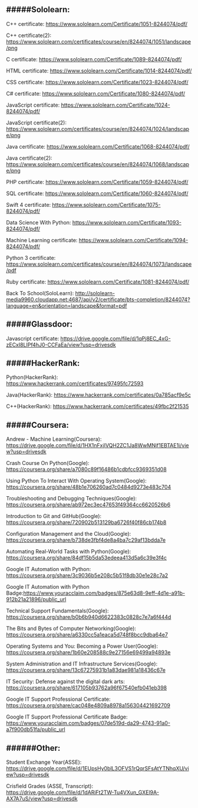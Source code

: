 #####Sololearn:
------------------------------------------------------------------------
C++ certificate: https://www.sololearn.com/Certificate/1051-8244074/pdf/

C++ certificate(2): https://www.sololearn.com/certificates/course/en/8244074/1051/landscape/png

C certificate: https://www.sololearn.com/Certificate/1089-8244074/pdf/

HTML certificate: https://www.sololearn.com/Certificate/1014-8244074/pdf/

CSS certificate: https://www.sololearn.com/Certificate/1023-8244074/pdf/

C# certificate: https://www.sololearn.com/Certificate/1080-8244074/pdf/

JavaScript certificate: https://www.sololearn.com/Certificate/1024-8244074/pdf/

JavaScript certificate(2): https://www.sololearn.com/certificates/course/en/8244074/1024/landscape/png

Java certificate: https://www.sololearn.com/Certificate/1068-8244074/pdf/

Java certificate(2): https://www.sololearn.com/certificates/course/en/8244074/1068/landscape/png

PHP certificate: https://www.sololearn.com/Certificate/1059-8244074/pdf/

SQL certificate: https://www.sololearn.com/Certificate/1060-8244074/pdf/

Swift 4 certificate: https://www.sololearn.com/Certificate/1075-8244074/pdf/

Data Science With Python: https://www.sololearn.com/Certificate/1093-8244074/pdf/

Machine Learning certificate: https://www.sololearn.com/Certificate/1094-8244074/pdf/

Python 3 certificate: https://www.sololearn.com/certificates/course/en/8244074/1073/landscape/pdf

Ruby certificate: https://www.sololearn.com/Certificate/1081-8244074/pdf/

Back To School(SoloLearn): http://sololearn-media9960.cloudapp.net:4687/api/v2/certificate/bts-completion/8244074?language=en&orientation=landscape&format=pdf

#####Glassdoor:
------------------------------------------------------------------------ 
Javascript certificate: https://drive.google.com/file/d/1qPj8EC_4xG-zECxI8LIPf4hJ0-CCFaEa/view?usp=drivesdk

#####HackerRank:
------------------------------------------------------------------------
Python(HackerRank): https://www.hackerrank.com/certificates/97495fc72593

Java(HackerRank): https://www.hackerrank.com/certificates/0a785acf9e5c

C++(HackerRank): https://www.hackerrank.com/certificates/49fbc2f21535

#####Coursera:
------------------------------------------------------------------------
Andrew - Machine Learning(Coursera): https://drive.google.com/file/d/1HX1nFxjIVQH2ZC1Ja8WwMNjf1EBTAE1i/view?usp=drivesdk

Crash Course On Python(Google): https://coursera.org/share/a7080c89f16486b1cdbfcc9369351d08

Using Python To Interact With Operating System(Google): https://coursera.org/share/48b1e706260ad7c0484d9273e483c704

Troubleshooting and Debugging Techniques(Google): https://coursera.org/share/ab972ec3ec47653f49364cc6620526b6

Introduction to Git and GitHub(Google): https://coursera.org/share/720902b513129ba6726f40f86cb174b8

Configuration Management and the Cloud(Google): https://coursera.org/share/b738de3fbf4de8a4ba7c29af13bdda7e

Automating Real-World Tasks with Python(Google): https://coursera.org/share/84df15b5da53edeea413d5a6c39e3f4c

Google IT Automation with Python: https://coursera.org/share/3c9036b5e208c5b51f8db30e1e28c7a2

Google IT Automation with Python Badge:https://www.youracclaim.com/badges/875e63d8-9eff-4d1e-a91b-912b21a21896/public_url

Technical Support Fundamentals(Google): https://coursera.org/share/b0b6b940d6622383c0828c7e7a6f444d

The Bits and Bytes of Computer Networking(Google): https://coursera.org/share/a6330cc5a1eaca5d748f8bcc9dba64e7

Operating Systems and You: Becoming a Power User(Google): https://coursera.org/share/1b60e208588c9e27156e69499a94893e

System Administration and IT Infrastructure Services(Google): https://coursera.org/share/13c67275931b1a83dae981a18436c67e

IT Security: Defense against the digital dark arts: https://coursera.org/share/617105b93762a96f67540efb041eb398

Google IT Support Professional Certificate: https://coursera.org/share/cac048e4809a8978a156304421692709

Google IT Support Professional Certificate Badge: https://www.youracclaim.com/badges/07de519d-da29-4743-91a0-a7f900db51fa/public_url

######Other:
------------------------------------------------------------------------
Student Exchange Year(ASSE): https://drive.google.com/file/d/1EUpsHy0blL3OFVS1rQqrSFsAtYTNhqXU/view?usp=drivesdk

Crisfield Grades (ASSE, Transcript): https://drive.google.com/file/d/1dARiFt2TW-Tu4VXun_GXEl9A-AX7A7uS/view?usp=drivesdk
